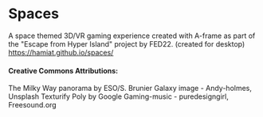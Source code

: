 # Spaces
A space themed 3D/VR gaming experience created with A-frame as part of the "Escape from Hyper Island" project by FED22.
(created for desktop)
https://hamiat.github.io/spaces/

#### Creative Commons Attributions:
The Milky Way panorama by ESO/S. Brunier
Galaxy image - Andy-holmes, Unsplash
Texturify
Poly by Google
Gaming-music - puredesigngirl, Freesound.org

